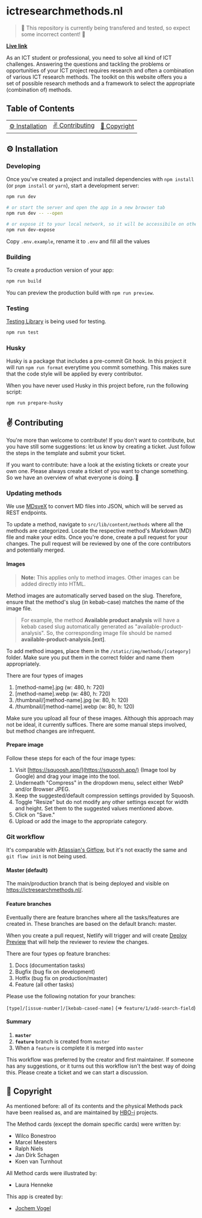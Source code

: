 # ictresearchmethods.nl

> 🚨 This repository is currently being transfered and tested, so expect some incorrect content! 🚨

**[Live link](https://v2.ictresearchmethods.nl/)**

As an ICT student or professional, you need to solve all kind of ICT challenges. Answering the questions and tackling the problems or opportunities of your ICT project requires research and often a combination of various ICT research methods. The toolkit on this website offers you a set of possible research methods and a framework to select the appropriate (combination of) methods.

## Table of Contents

<table>
<tr>
<td align="center"><a href="#gear-installation">⚙️ Installation<a></td>
<td align="center"><a href="#v-contributing">✌️ Contributing
<td align="center"><a href="#memo-copyright">📝 Copyright<a></td>
</tr>
</table>

## :gear: Installation

### Developing

Once you've created a project and installed dependencies with `npm install` (or `pnpm install` or `yarn`), start a development server:

```bash
npm run dev

# or start the server and open the app in a new browser tab
npm run dev -- --open

# or expose it to your local network, so it will be accessibile on other devices (like your phone)
npm run dev-expose
```

Copy `.env.example`, rename it to `.env` and fill all the values

### Building

To create a production version of your app:

```bash
npm run build
```

You can preview the production build with `npm run preview`.

### Testing

[Testing Library](https://testing-library.com/docs/svelte-testing-library/intro/) is being used for testing.

```bash
npm run test
```

### Husky

Husky is a package that includes a pre-commit Git hook. In this project it will run `npm run format` everytime you commit something. This makes sure that the code style will be applied by every contributor.

When you have never used Husky in this project before, run the following script:

```bash
npm run prepare-husky
```

## :v: Contributing

You're more than welcome to contribute! If you don't want to contribute, but you have still some suggestions: let us know by creating a ticket. Just follow the steps in the template and submit your ticket.

If you want to contribute: have a look at the existing tickets or create your own one. Please always create a ticket of you want to change something. So we have an overview of what everyone is doing. 🙂

### Updating methods

We use [MDsveX](https://mdsvex.pngwn.io/) to convert MD files into JSON, which will be served as REST endpoints.

To update a method, navigate to `src/lib/content/methods` where all the methods are categorized. Locate the respective method's Markdown (MD) file and make your edits. Once you're done, create a pull request for your changes. The pull request will be reviewed by one of the core contributors and potentially merged.

#### Images

> **Note:** This applies only to method images. Other images can be added directly into HTML.

Method images are automatically served based on the slug. Therefore, ensure that the method's slug (in kebab-case) matches the name of the image file.

> For example, the method **Available product analysis** will have a kebab cased slug automatically generated as "available-product-analysis". So, the corresponding image file should be named **available-product-analysis.[ext]**.

To add method images, place them in the `/static/img/methods/[category]` folder. Make sure you put them in the correct folder and name them appropriately.

There are four types of images

1.  [method-name].jpg (w: 480, h: 720)
2.  [method-name].webp (w: 480, h: 720)
3.  /thumbnail/[method-name].jpg (w: 80, h: 120)
4.  /thumbnail/[method-name].webp (w: 80, h: 120)

Make sure you upload all four of these images. Although this approach may not be ideal, it currently suffices. There are some manual steps involved, but method changes are infrequent.

#### Prepare image

Follow these steps for each of the four image types:

1.  Visit [https://squoosh.app/](https://squoosh.app/) (Image tool by Google) and drag your image into the tool.
2.  Underneath "Compress" in the dropdown menu, select either WebP and/or Browser JPEG.
3.  Keep the suggested/default compression settings provided by Squoosh.
4.  Toggle "Resize" but do not modify any other settings except for width and height. Set them to the suggested values mentioned above.
5.  Click on "Save."
6.  Upload or add the image to the appropriate category.

### Git workflow

It's comparable with [Atlassian's Gitflow](https://www.atlassian.com/git/tutorials/comparing-workflows/gitflow-workflow), but it's not exactly the same and `git flow init` is not being used.

#### Master (default)

The main/production branch that is being deployed and visible on https://ictresearchmethods.nl/.

#### Feature branches

Eventually there are feature branches where all the tasks/features are created in. These branches are based on the default branch: master.

When you create a pull request, Netlify will trigger and will create [Deploy Preview](https://docs.netlify.com/site-deploys/deploy-previews/) that will help the reviewer to review the changes.

There are four types op feature branches:

1. Docs (documentation tasks)
2. Bugfix (bug fix on development)
3. Hotfix (bug fix on production/master)
4. Feature (all other tasks)

Please use the following notation for your branches:

`[type]/[issue-number]/[kebab-cased-name]` (=> `feature/1/add-search-field`)

#### Summary

1. **`master`**
2. **`feature`** branch is created from `master`
3. When a `feature` is complete it is merged into `master`

This workflow was preferred by the creator and first maintainer. If someone has any suggestions, or it turns out this workflow isn't the best way of doing this. Please create a ticket and we can start a discussion.

## :memo: Copyright

As mentioned before: all of its contents and the physical Methods pack have been realised as, and are maintained by [HBO-i](https://www.hbo-i.nl/) projects.

The Method cards (except the domain specific cards) were written by:

- Wilco Bonestroo
- Marcel Meesters
- Ralph Niels
- Jan Dirk Schagen
- Koen van Turnhout

All Method cards were illustrated by:

- Laura Henneke

This app is created by:

- [Jochem Vogel](https://www.jochemvogel.com)
